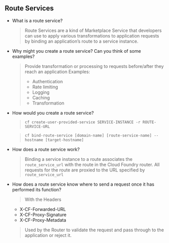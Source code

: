 ## Route Services

- What is a route service?
  > Route Services are a kind of Marketplace Service that developers can use to apply various transformations to application requests by binding an application’s route to a service instance.
  
- Why might you create a route service? Can you think of some examples?

  > Provide transformation or processing to requests before/after they reach an application
  > Examples:
  > - Authentication
  > - Rate limiting
  > - Logging 
  > - Caching
  > - Transformation 

- How would you create a route service?
  > `cf create-user-provided-service SERVICE-INSTANCE -r ROUTE-SERVICE-URL`
  
  > `cf bind-route-service [domain-name] [route-service-name] --hostname [target-hostname]`

- How does a route service work?
  > Binding a service instance to a route associates the `route_service_url` with the route in the Cloud Foundry router. All requests for the route are proxied to the URL specified by `route_service_url`
- How does a route service know where to send a request once it has performed its function?
  > With the Headers
    * X-CF-Forwarded-URL
    * X-CF-Proxy-Signature
    * X-CF-Proxy-Metadata
  > Used by the Router to validate the request and pass through to the application or reject it.
